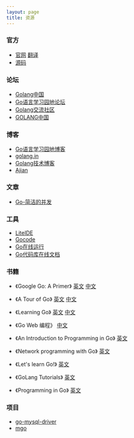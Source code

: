 ```yaml
---
layout: page
title: 资源
---
```


### 官方
* [官网](http://golang.org)
[翻译](http://zh-golang.appsp0t.com)
* [源码](https://code.google.com/p/go)

### 论坛
* [Golang中国](http://www.golang.tc)
* [Go语言学习园地论坛](http://bbs.studygolang.com)
* [Golang交流社区](http://bbs.gocn.im)
* [GOLANG中国](http://www.golangcn.com)

### 博客
* [Go语言学习园地博客](http://blog.studygolang.com)
* [golang.in](http://golang.in)
* [Golang技术博客](http://beego.me)
* [Ajian](http://www.ohlinux.com/category/golang)

### 文章
* [Go-简洁的并发](http://www.yankay.com/go-clear-concurreny)

### 工具
* [LiteIDE](https://code.google.com/p/golangide)
* [Gocode](https://github.com/nsf/gocode)
* [Go在线运行](http://play.golang.org)
* [Go代码库在线文档](http://godoc.org)

### 书籍
* 《Google Go: A Primer》
[英文](http://www.infoq.com/articles/google-go-primer)
[中文](http://www.infoq.com/cn/articles/google-go-primer)

* 《A Tour of Go》
[英文](http://tour.golang.org/#1)
[中文](http://go-tour-zh.appsp0t.com/#1)

* 《Learning Go》
[英文](http://www.miek.nl/projects/learninggo/index.html)
[中文](http://www.mikespook.com/learning-go)

* 《Go Web 编程》
[中文](https://github.com/astaxie/build-web-application-with-golang/blob/master/preface.md)

* 《An Introduction to Programming in Go》
[英文](http://www.golang-book.com)

* 《Network programming with Go》
[英文](http://jan.newmarch.name/go)

* 《Let's learn Go!》
[英文](http://go-book.appsp0t.com)

* 《GoLang Tutorials》
[英文](http://golangtutorials.blogspot.com/2011/05/table-of-contents.html)

* 《Programming in Go》
[英文](http://www.qtrac.eu/gobook.html)

### 项目
* [go-mysql-driver](https://code.google.com/p/go-mysql-driver)
* [mgo](https://launchpad.net/mgo)
